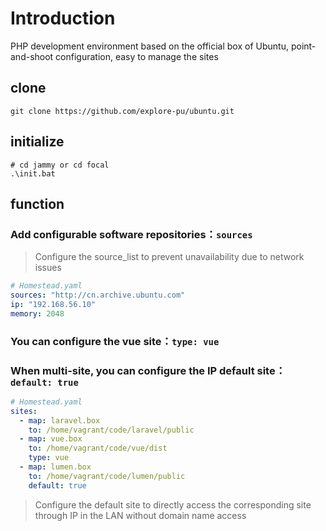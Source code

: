 # Introduction

PHP development environment based on the official box of Ubuntu, point-and-shoot configuration, easy to manage the
sites

## clone

```shell
git clone https://github.com/explore-pu/ubuntu.git
```

## initialize

```shell
# cd jammy or cd focal
.\init.bat
```

## function

### Add configurable software repositories：`sources`

> Configure the source_list to prevent unavailability due to network issues

```yaml
# Homestead.yaml
sources: "http://cn.archive.ubuntu.com"
ip: "192.168.56.10"
memory: 2048
```

### You can configure the vue site：`type: vue`

### When multi-site, you can configure the IP default site：`default: true`

```yaml
# Homestead.yaml
sites:
  - map: laravel.box
    to: /home/vagrant/code/laravel/public
  - map: vue.box
    to: /home/vagrant/code/vue/dist
    type: vue
  - map: lumen.box
    to: /home/vagrant/code/lumen/public
    default: true
```

> Configure the default site to directly access the corresponding site through IP in the LAN without domain name access
